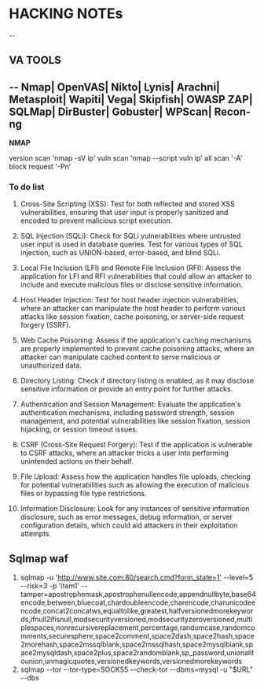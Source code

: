 # HACKING NOTEs
--
## VA TOOLS
--
Nmap|
OpenVAS|
Nikto|
Lynis|
Arachni|
Metasploit|
Wapiti|
Vega|
Skipfish|
OWASP ZAP|
SQLMap|
DirBuster|
Gobuster|
WPScan|
Recon-ng
--
**NMAP**

version scan 'nmap -sV ip'
vuln scan 'nmap --script vuln ip'
all scan '-A'
block request '-Pn'

### To do list 

1. Cross-Site Scripting (XSS): Test for both reflected and stored XSS vulnerabilities, ensuring that user input is properly sanitized and encoded to prevent malicious script execution.

2. SQL Injection (SQLi): Check for SQLi vulnerabilities where untrusted user input is used in database queries. Test for various types of SQL injection, such as UNION-based, error-based, and blind SQLi.

3. Local File Inclusion (LFI) and Remote File Inclusion (RFI): Assess the application for LFI and RFI vulnerabilities that could allow an attacker to include and execute malicious files or disclose sensitive information.

4. Host Header Injection: Test for host header injection vulnerabilities, where an attacker can manipulate the host header to perform various attacks like session fixation, cache poisoning, or server-side request forgery (SSRF).

5. Web Cache Poisoning: Assess if the application's caching mechanisms are properly implemented to prevent cache poisoning attacks, where an attacker can manipulate cached content to serve malicious or unauthorized data.

6. Directory Listing: Check if directory listing is enabled, as it may disclose sensitive information or provide an entry point for further attacks.

7. Authentication and Session Management: Evaluate the application's authentication mechanisms, including password strength, session management, and potential vulnerabilities like session fixation, session hijacking, or session timeout issues.

8. CSRF (Cross-Site Request Forgery): Test if the application is vulnerable to CSRF attacks, where an attacker tricks a user into performing unintended actions on their behalf.

9. File Upload: Assess how the application handles file uploads, checking for potential vulnerabilities such as allowing the execution of malicious files or bypassing file type restrictions.

10. Information Disclosure: Look for any instances of sensitive information disclosure, such as error messages, debug information, or server configuration details, which could aid attackers in their exploitation attempts.

## Sqlmap waf

1. sqlmap -u 'http://www.site.com:80/search.cmd?form_state=1’ --level=5 --risk=3 -p 'item1' --tamper=apostrophemask,apostrophenullencode,appendnullbyte,base64encode,between,bluecoat,chardoubleencode,charencode,charunicodeencode,concat2concatws,equaltolike,greatest,halfversionedmorekeywords,ifnull2ifisnull,modsecurityversioned,modsecurityzeroversioned,multiplespaces,nonrecursivereplacement,percentage,randomcase,randomcomments,securesphere,space2comment,space2dash,space2hash,space2morehash,space2mssqlblank,space2mssqlhash,space2mysqlblank,space2mysqldash,space2plus,space2randomblank,sp_password,unionalltounion,unmagicquotes,versionedkeywords,versionedmorekeywords
2. sqlmap --tor --tor-type=SOCKS5 --check-tor --dbms=mysql -u "$URL" --dbs
